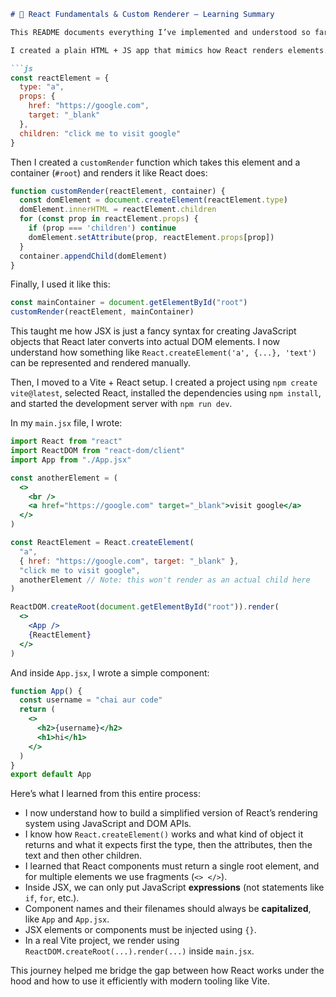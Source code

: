 
````markdown
# 🚀 React Fundamentals & Custom Renderer – Learning Summary

This README documents everything I’ve implemented and understood so far about how React works under the hood and how to use it in a real project using Vite.

I created a plain HTML + JS app that mimics how React renders elements. I added a `<div id="root"></div>` in the HTML, then in the linked JS file, I defined a React-like element:

```js
const reactElement = {
  type: "a",
  props: {
    href: "https://google.com",
    target: "_blank"
  },
  children: "click me to visit google"
}
````

Then I created a `customRender` function which takes this element and a container (`#root`) and renders it like React does:

```js
function customRender(reactElement, container) {
  const domElement = document.createElement(reactElement.type)
  domElement.innerHTML = reactElement.children
  for (const prop in reactElement.props) {
    if (prop === 'children') continue
    domElement.setAttribute(prop, reactElement.props[prop])
  }
  container.appendChild(domElement)
}
```

Finally, I used it like this:

```js
const mainContainer = document.getElementById("root")
customRender(reactElement, mainContainer)
```

This taught me how JSX is just a fancy syntax for creating JavaScript objects that React later converts into actual DOM elements. I now understand how something like `React.createElement('a', {...}, 'text')` can be represented and rendered manually.

Then, I moved to a Vite + React setup. I created a project using `npm create vite@latest`, selected React, installed the dependencies using `npm install`, and started the development server with `npm run dev`.

In my `main.jsx` file, I wrote:

```jsx
import React from "react"
import ReactDOM from "react-dom/client"
import App from "./App.jsx"

const anotherElement = (
  <>
    <br />
    <a href="https://google.com" target="_blank">visit google</a>
  </>
)

const ReactElement = React.createElement(
  "a",
  { href: "https://google.com", target: "_blank" },
  "click me to visit google",
  anotherElement // Note: this won't render as an actual child here
)

ReactDOM.createRoot(document.getElementById("root")).render(
  <>
    <App />
    {ReactElement}
  </>
)
```

And inside `App.jsx`, I wrote a simple component:

```jsx
function App() {
  const username = "chai aur code"
  return (
    <>
      <h2>{username}</h2>
      <h1>hi</h1>
    </>
  )
}
export default App
```

Here’s what I learned from this entire process:

* I now understand how to build a simplified version of React’s rendering system using JavaScript and DOM APIs.
* I know how `React.createElement()` works and what kind of object it returns and what it expects
first the type, then the attributes, then the text and then other children.
* I learned that React components must return a single root element, and for multiple elements we use fragments (`<> </>`).
* Inside JSX, we can only put JavaScript **expressions** (not statements like `if`, `for`, etc.).
* Component names and their filenames should always be **capitalized**, like `App` and `App.jsx`.
* JSX elements or components must be injected using `{}`.
* In a real Vite project, we render using `ReactDOM.createRoot(...).render(...)` inside `main.jsx`.

This journey helped me bridge the gap between how React works under the hood and how to use it efficiently with modern tooling like Vite.

